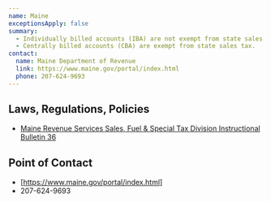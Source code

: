```yaml
---
name: Maine
exceptionsApply: false
summary:
  - Individually billed accounts (IBA) are not exempt from state sales tax.
  - Centrally billed accounts (CBA) are exempt from state sales tax.
contact:
  name: Maine Department of Revenue
  link: https://www.maine.gov/portal/index.html
  phone: 207-624-9693
---
```


## Laws, Regulations, Policies

* [Maine Revenue Services Sales, Fuel & Special Tax Division Instructional Bulletin 36](https://www.maine.gov/revenue/sites/maine.gov.revenue/files/inline-files/Bull3620160404.pdf)

## Point of Contact
- [https://www.maine.gov/portal/index.html]
- 207-624-9693